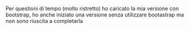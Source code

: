Per questioni di tempo (molto ristretto) ho caricato la mia versione con bootstrap, ho anche iniziato una versione senza utilizzare bootastrap ma non sono riuscita a completarla

